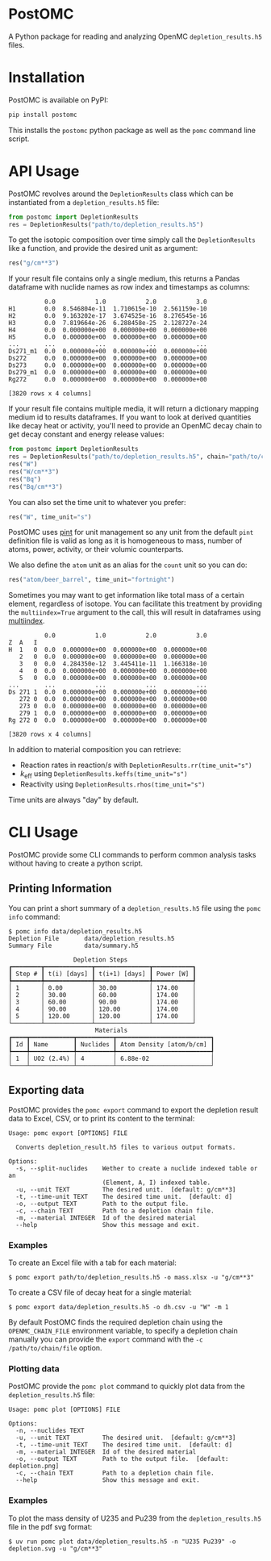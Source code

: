 # PostOMC

A Python package for reading and analyzing OpenMC `depletion_results.h5` files.

# Installation

PostOMC is available on PyPI:

```sh
pip install postomc
```

This installs the `postomc` python package as well as the `pomc` command line script.

# API Usage

PostOMC revolves around the `DepletionResults` class which can be instantiated from a `depletion_results.h5` file:

```python
from postomc import DepletionResults
res = DepletionResults("path/to/depletion_results.h5")
```

To get the isotopic composition over time simply call the `DepletionResults` like a function, and provide the desired unit as argument:

```python
res("g/cm**3")
```

If your result file contains only a single medium, this returns a Pandas dataframe with nuclide names as row index and timestamps as columns:

```text
          0.0           1.0           2.0           3.0
H1        0.0  8.546804e-11  1.710615e-10  2.561159e-10
H2        0.0  9.163202e-17  3.674525e-16  8.276545e-16
H3        0.0  7.819664e-26  6.288458e-25  2.128727e-24
H4        0.0  0.000000e+00  0.000000e+00  0.000000e+00
H5        0.0  0.000000e+00  0.000000e+00  0.000000e+00
...       ...           ...           ...           ...
Ds271_m1  0.0  0.000000e+00  0.000000e+00  0.000000e+00
Ds272     0.0  0.000000e+00  0.000000e+00  0.000000e+00
Ds273     0.0  0.000000e+00  0.000000e+00  0.000000e+00
Ds279_m1  0.0  0.000000e+00  0.000000e+00  0.000000e+00
Rg272     0.0  0.000000e+00  0.000000e+00  0.000000e+00

[3820 rows x 4 columns]
```

If your result file contains multiple media, it will return a dictionary mapping medium id to results dataframes.
If you want to look at derived quantities like decay heat or activity, you'll need to provide an OpenMC decay chain to get decay constant and energy release values:

```python
from postomc import DepletionResults
res = DepletionResults("path/to/depletion_results.h5", chain="path/to/chain.xml")
res("W")
res("W/cm**3")
res("Bq")
res("Bq/cm**3")
```

You can also set the time unit to whatever you prefer:

```python
res("W", time_unit="s")
```

PostOMC uses [pint](https://pint.readthedocs.io/en/latest/index.html) for unit management so any unit from the default `pint` definition file is valid as long as it is homogeneous to mass, number of atoms, power, activity, or their volumic counterparts.

We also define the `atom` unit as an alias for the `count` unit so you can do:

```python
res("atom/beer_barrel", time_unit="fortnight")
```

Sometimes you may want to get information like total mass of a certain element, regardless of isotope.
You can facilitate this treatment by providing the `multiindex=True` argument to the call, this will result in dataframes using [multiindex](https://pandas.pydata.org/docs/user_guide/advanced.html).

```text
          0.0           1.0           2.0           3.0
Z  A   I
H  1   0  0.0  0.000000e+00  0.000000e+00  0.000000e+00
   2   0  0.0  0.000000e+00  0.000000e+00  0.000000e+00
   3   0  0.0  4.284350e-12  3.445411e-11  1.166318e-10
   4   0  0.0  0.000000e+00  0.000000e+00  0.000000e+00
   5   0  0.0  0.000000e+00  0.000000e+00  0.000000e+00
...       ...           ...           ...           ...
Ds 271 1  0.0  0.000000e+00  0.000000e+00  0.000000e+00
   272 0  0.0  0.000000e+00  0.000000e+00  0.000000e+00
   273 0  0.0  0.000000e+00  0.000000e+00  0.000000e+00
   279 1  0.0  0.000000e+00  0.000000e+00  0.000000e+00
Rg 272 0  0.0  0.000000e+00  0.000000e+00  0.000000e+00

[3820 rows x 4 columns]
```

In addition to material composition you can retrieve:

* Reaction rates in $\mathrm{reaction}/s$ with `DepletionResults.rr(time_unit="s")`
* $k_\mathrm{eff}$ using `DepletionResults.keffs(time_unit="s")`
* Reactivity using `DepletionResults.rhos(time_unit="s")`

Time units are always "day" by default.

# CLI Usage

PostOMC provide some CLI commands to perform common analysis tasks without having to create a python script.

## Printing Information

You can print a short summary of a `depletion_results.h5` file using the `pomc info` command:

```console
$ pomc info data/depletion_results.h5
Depletion File       data/depletion_results.h5
Summary File         data/summary.h5

                  Depletion Steps                   
┏━━━━━━━━┳━━━━━━━━━━━━━┳━━━━━━━━━━━━━━━┳━━━━━━━━━━━┓
┃ Step # ┃ t(i) [days] ┃ t(i+1) [days] ┃ Power [W] ┃
┡━━━━━━━━╇━━━━━━━━━━━━━╇━━━━━━━━━━━━━━━╇━━━━━━━━━━━┩
│ 1      │ 0.00        │ 30.00         │ 174.00    │
│ 2      │ 30.00       │ 60.00         │ 174.00    │
│ 3      │ 60.00       │ 90.00         │ 174.00    │
│ 4      │ 90.00       │ 120.00        │ 174.00    │
│ 5      │ 120.00      │ 120.00        │ 174.00    │
└────────┴─────────────┴───────────────┴───────────┘
                        Materials                        
┏━━━━┳━━━━━━━━━━━━┳━━━━━━━━━━┳━━━━━━━━━━━━━━━━━━━━━━━━━━┓
┃ Id ┃ Name       ┃ Nuclides ┃ Atom Density [atom/b/cm] ┃
┡━━━━╇━━━━━━━━━━━━╇━━━━━━━━━━╇━━━━━━━━━━━━━━━━━━━━━━━━━━┩
│ 1  │ UO2 (2.4%) │ 4        │ 6.88e-02                 │
└────┴────────────┴──────────┴──────────────────────────┘
```

## Exporting data

PostOMC provides the `pomc export` command to export the depletion result data to Excel, CSV, or to print its content to the terminal:

```text
Usage: pomc export [OPTIONS] FILE

  Converts depletion_result.h5 files to various output formats.

Options:
  -s, --split-nuclides    Wether to create a nuclide indexed table or an
                          (Element, A, I) indexed table.
  -u, --unit TEXT         The desired unit.  [default: g/cm**3]
  -t, --time-unit TEXT    The desired time unit.  [default: d]
  -o, --output TEXT       Path to the output file.
  -c, --chain TEXT        Path to a depletion chain file.
  -m, --material INTEGER  Id of the desired material
  --help                  Show this message and exit.
```
### Examples

To create an Excel file with a tab for each material:

```console
$ pomc export path/to/depletion_results.h5 -o mass.xlsx -u "g/cm**3"
```

To create a CSV file of decay heat for a single material:

```console
$ pomc export data/depletion_results.h5 -o dh.csv -u "W" -m 1
```
 
By default PostOMC finds the required depletion chain using the `OPENMC_CHAIN_FILE` environment variable, to specify a depletion chain manually you can provide the `export` command with the `-c /path/to/chain/file` option.

### Plotting data

PostOMC provide the `pomc plot` command to quickly plot data from the `depletion_results.h5` file:

```text
Usage: pomc plot [OPTIONS] FILE

Options:
  -n, --nuclides TEXT
  -u, --unit TEXT         The desired unit.  [default: g/cm**3]
  -t, --time-unit TEXT    The desired time unit.  [default: d]
  -m, --material INTEGER  Id of the desired material
  -o, --output TEXT       Path to the output file.  [default: depletion.png]
  -c, --chain TEXT        Path to a depletion chain file.
  --help                  Show this message and exit.
```
### Examples

To plot the mass density of U235 and Pu239 from the `depletion_results.h5` file in the pdf svg format:

```console
$ uv run pomc plot data/depletion_results.h5 -n "U235 Pu239" -o depletion.svg -u "g/cm**3"
```